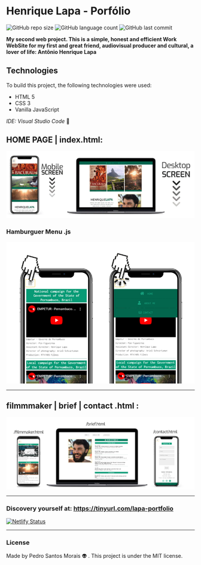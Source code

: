 

# Henrique Lapa - Porfólio
![GitHub repo size](https://img.shields.io/github/repo-size/pedro-samo/lapa_portfolio) ![GitHub language count](https://img.shields.io/github/languages/count/pedro-samo/lapa_portfolio) ![GitHub last commit](https://img.shields.io/github/last-commit/pedro-samo/lapa_portfolio)

**My second web project. This is a simple, honest and efficient Work WebSite for my first and great friend, audiovisual producer and cultural, a lover of life: Antônio Henrique Lapa**

## Technologies

To build this project, the following technologies were used:

* HTML 5
* CSS 3
* Vanilla JavaScript

_IDE: Visual Studio Code_ :blue_heart:

## HOME PAGE | index.html:

![Home ScreenScroll](https://github.com/pedro-samo/lapa_portfolio/blob/master/imagens/readme/Lapa_screen.gif)

### Hamburguer Menu .js

![Hamburguer_menu](https://github.com/pedro-samo/lapa_portfolio/blob/master/imagens/readme/menu.png)

__________________________________________________________________________________________________________________________________________________________________________________


## filmmmaker | brief | contact .html :

![Jobs, brief, contact screen](https://github.com/pedro-samo/lapa_portfolio/blob/master/imagens/readme/devices.png)


__________________________________________________________________________________________________________________________________________________________________________________

### Discovery yourself at: https://tinyurl.com/lapa-portfolio

[![Netlify Status](https://api.netlify.com/api/v1/badges/8707f9b4-a917-4a94-9dea-3500e65c2294/deploy-status)](https://app.netlify.com/sites/optimistic-banach-792bd5/deploys)
__________________________________________________________________________________________________________________________________________________________________________________

### License

Made by Pedro Santos Morais :alien: . This project is under the MIT license.


